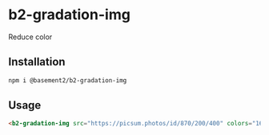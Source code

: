 # b2-gradation-img

Reduce color

## Installation

```sh
npm i @basement2/b2-gradation-img
```

## Usage
<!--
```
<custom-element-demo height="400">
  <template>
    <img src="https://picsum.photos/id/870/200/400" alt="">
    <b2-gradation-img src="https://picsum.photos/id/870/200/400" colors="16"></b2-gradation-img>
  </template>
</custom-element-demo>
```
-->
```html
<b2-gradation-img src="https://picsum.photos/id/870/200/400" colors="16"></b2-gradation-img>
```
